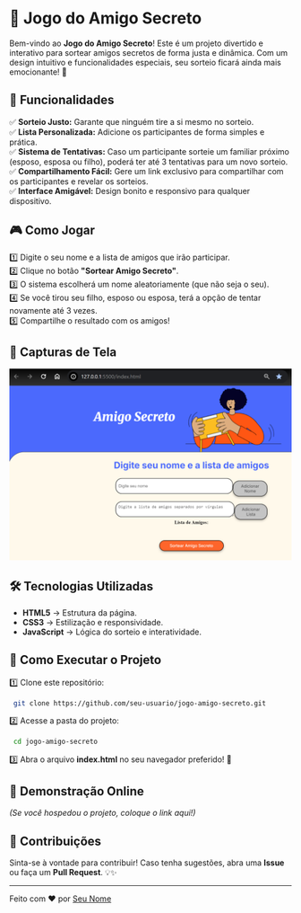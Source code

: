 # 🎁 Jogo do Amigo Secreto

Bem-vindo ao **Jogo do Amigo Secreto**! Este é um projeto divertido e interativo para sortear amigos secretos de forma justa e dinâmica. Com um design intuitivo e funcionalidades especiais, seu sorteio ficará ainda mais emocionante! 🎉

## 🚀 Funcionalidades

✅ **Sorteio Justo:** Garante que ninguém tire a si mesmo no sorteio.\
✅ **Lista Personalizada:** Adicione os participantes de forma simples e prática.\
✅ **Sistema de Tentativas:** Caso um participante sorteie um familiar próximo (esposo, esposa ou filho), poderá ter até 3 tentativas para um novo sorteio.\
✅ **Compartilhamento Fácil:** Gere um link exclusivo para compartilhar com os participantes e revelar os sorteios.\
✅ **Interface Amigável:** Design bonito e responsivo para qualquer dispositivo.

## 🎮 Como Jogar

1️⃣ Digite o seu nome e a lista de amigos que irão participar.\
2️⃣ Clique no botão **"Sortear Amigo Secreto"**.\
3️⃣ O sistema escolherá um nome aleatoriamente (que não seja o seu).\
4️⃣ Se você tirou seu filho, esposo ou esposa, terá a opção de tentar novamente até 3 vezes.\
5️⃣ Compartilhe o resultado com os amigos!

## 📸 Capturas de Tela
![alt text](image.png)

## 🛠️ Tecnologias Utilizadas

- **HTML5** → Estrutura da página.
- **CSS3** → Estilização e responsividade.
- **JavaScript** → Lógica do sorteio e interatividade.

## 📂 Como Executar o Projeto

1️⃣ Clone este repositório:

```bash
 git clone https://github.com/seu-usuario/jogo-amigo-secreto.git
```

2️⃣ Acesse a pasta do projeto:

```bash
 cd jogo-amigo-secreto
```

3️⃣ Abra o arquivo **index.html** no seu navegador preferido! 🚀

## 🔗 Demonstração Online

*(Se você hospedou o projeto, coloque o link aqui!)*

## 📌 Contribuições

Sinta-se à vontade para contribuir! Caso tenha sugestões, abra uma **Issue** ou faça um **Pull Request**. 💡✨

---

Feito com ❤️ por [Seu Nome](https://github.com/seu-usuario)

